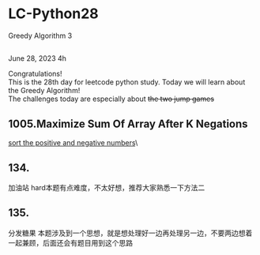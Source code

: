 # LC-Python28
Greedy Algorithm 3


## 

June 28, 2023  4h

Congratulations!\
This is the 28th day for leetcode python study. Today we will learn about the Greedy Algorithm!\
The challenges today are especially about ~~the two jump games~~

## 1005.Maximize Sum Of Array After K Negations
[sort the positive and negative numbers](https://www.geeksforgeeks.org/python-rearrange-positive-and-negative-elements/)\



## 134. 
加油站  hard本题有点难度，不太好想，推荐大家熟悉一下方法二 



## 135. 
分发糖果 本题涉及到一个思想，就是想处理好一边再处理另一边，不要两边想着一起兼顾，后面还会有题目用到这个思路 





